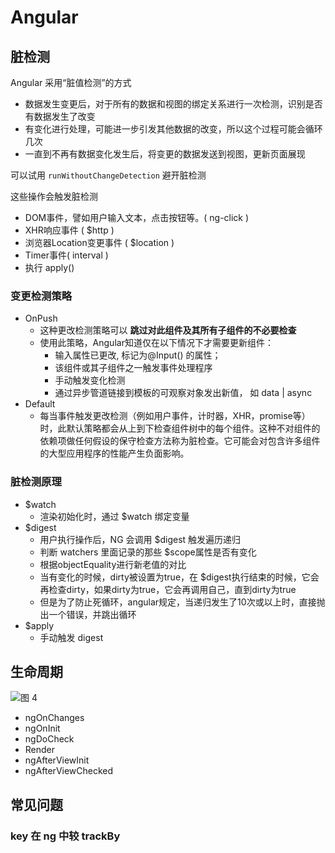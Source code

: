 # Angular

## 脏检测

Angular 采用“脏值检测”的方式

- 数据发生变更后，对于所有的数据和视图的绑定关系进行一次检测，识别是否有数据发生了改变
- 有变化进行处理，可能进一步引发其他数据的改变，所以这个过程可能会循环几次
- 一直到不再有数据变化发生后，将变更的数据发送到视图，更新页面展现

可以试用 `runWithoutChangeDetection` 避开脏检测

这些操作会触发脏检测

- DOM事件，譬如用户输入文本，点击按钮等。( ng-click )
- XHR响应事件 ( $http )
- 浏览器Location变更事件 ( $location )
- Timer事件( interval )
- 执行 apply()

### 变更检测策略

- OnPush
  - 这种更改检测策略可以 **跳过对此组件及其所有子组件的不必要检查**
  - 使用此策略，Angular知道仅在以下情况下才需要更新组件：
    - 输入属性已更改, 标记为@Input() 的属性；
    - 该组件或其子组件之一触发事件处理程序
    - 手动触发变化检测
    - 通过异步管道链接到模板的可观察对象发出新值， 如 data | async
- Default
  - 每当事件触发更改检测（例如用户事件，计时器，XHR，promise等）时，此默认策略都会从上到下检查组件树中的每个组件。这种不对组件的依赖项做任何假设的保守检查方法称为脏检查。它可能会对包含许多组件的大型应用程序的性能产生负面影响。

### 脏检测原理

- $watch
  - 渲染初始化时，通过 $watch 绑定变量
- $digest
  - 用户执行操作后，NG 会调用 $digest 触发遍历递归
  - 判断 watchers 里面记录的那些 $scope属性是否有变化
  - 根据objectEquality进行新老值的对比
  - 当有变化的时候，dirty被设置为true，在 $digest执行结束的时候，它会再检查dirty，如果dirty为true，它会再调用自己，直到dirty为true
  - 但是为了防止死循环，angular规定，当递归发生了10次或以上时，直接抛出一个错误，并跳出循环
- $apply
  - 手动触发 digest

## 生命周期

![图 4](https://peterchen97.coding.net/p/img2/d/test/git/raw/master/7996f71ac9561a8f960783cd2d47384d1da95f6a8ac09b6270470ddf0194646b.png)  

- ngOnChanges
- ngOnInit
- ngDoCheck
- Render
- ngAfterViewInit
- ngAfterViewChecked

## 常见问题

### key 在 ng 中较 trackBy
